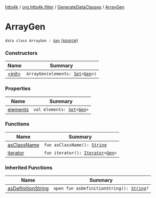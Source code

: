 [http4k](../../../index.md) / [org.http4k.filter](../../index.md) / [GenerateDataClasses](../index.md) / [ArrayGen](./index.md)

# ArrayGen

`data class ArrayGen : `[`Gen`](../-gen/index.md) [(source)](https://github.com/http4k/http4k/blob/master/http4k-core/src/main/kotlin/org/http4k/filter/GenerateDataClasses.kt#L49)

### Constructors

| Name | Summary |
|---|---|
| [&lt;init&gt;](-init-.md) | `ArrayGen(elements: `[`Set`](https://kotlinlang.org/api/latest/jvm/stdlib/kotlin.collections/-set/index.html)`<`[`Gen`](../-gen/index.md)`>)` |

### Properties

| Name | Summary |
|---|---|
| [elements](elements.md) | `val elements: `[`Set`](https://kotlinlang.org/api/latest/jvm/stdlib/kotlin.collections/-set/index.html)`<`[`Gen`](../-gen/index.md)`>` |

### Functions

| Name | Summary |
|---|---|
| [asClassName](as-class-name.md) | `fun asClassName(): `[`String`](https://kotlinlang.org/api/latest/jvm/stdlib/kotlin/-string/index.html) |
| [iterator](iterator.md) | `fun iterator(): `[`Iterator`](https://kotlinlang.org/api/latest/jvm/stdlib/kotlin.collections/-iterator/index.html)`<`[`Gen`](../-gen/index.md)`>` |

### Inherited Functions

| Name | Summary |
|---|---|
| [asDefinitionString](../-gen/as-definition-string.md) | `open fun asDefinitionString(): `[`String`](https://kotlinlang.org/api/latest/jvm/stdlib/kotlin/-string/index.html)`?` |
